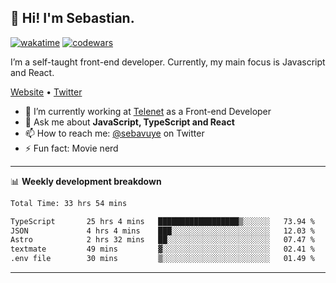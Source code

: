 ## 👋 Hi! I'm Sebastian.

[![wakatime](https://wakatime.com/badge/user/df0036c6-328a-4a39-be9b-e49417ed22a1.svg)](https://wakatime.com/@df0036c6-328a-4a39-be9b-e49417ed22a1)
[![codewars](https://www.codewars.com/users/sebavuye/badges/small)](https://www.codewars.com/users/sebavuye)

I’m a self-taught front-end developer. Currently, my main focus is Javascript and React.

[Website](https://sebastianvuye.be) • [Twitter](https://twitter.com/sebavuye)

- 🔭 I’m currently working at [Telenet](https://telenet.be/) as a Front-end Developer
- 💬 Ask me about **JavaScript, TypeScript and React**
- 📫 How to reach me: [@sebavuye](https://twitter.com/sebavuye) on Twitter
- ⚡ Fun fact: Movie nerd

-------

📊 **Weekly development breakdown**

<!--START_SECTION:waka-->

```txt
Total Time: 33 hrs 54 mins

TypeScript       25 hrs 4 mins   ██████████████████▒░░░░░░   73.94 %
JSON             4 hrs 4 mins    ███░░░░░░░░░░░░░░░░░░░░░░   12.03 %
Astro            2 hrs 32 mins   ██░░░░░░░░░░░░░░░░░░░░░░░   07.47 %
textmate         49 mins         ▓░░░░░░░░░░░░░░░░░░░░░░░░   02.41 %
.env file        30 mins         ▒░░░░░░░░░░░░░░░░░░░░░░░░   01.49 %
```

<!--END_SECTION:waka-->
-------
